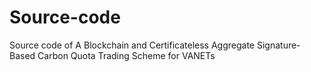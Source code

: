# Source-code
Source code of  A Blockchain and Certificateless Aggregate Signature-Based Carbon Quota Trading Scheme for VANETs
